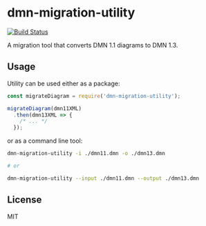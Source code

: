 # dmn-migration-utility

[![Build Status](https://travis-ci.org/bpmn-io/dmn-migration-utility.svg?branch=master)](https://travis-ci.org/bpmn-io/dmn-migration-utility)

A migration tool that converts DMN 1.1 diagrams to DMN 1.3.

## Usage

Utility can be used either as a package:

```javascript
const migrateDiagram = require('dmn-migration-utility');

migrateDiagram(dmn11XML)
  .then(dmn13XML => {
    /* ... */
  });
```

or as a command line tool:

```bash
dmn-migration-utility -i ./dmn11.dmn -o ./dmn13.dmn

# or

dmn-migration-utility --input ./dmn11.dmn --output ./dmn13.dmn
```

## License

MIT
